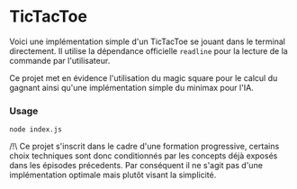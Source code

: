 # TicTacToe
Voici une implémentation simple d'un TicTacToe se jouant dans le terminal directement. Il utilise la dépendance officielle `readline` pour la lecture de la commande par l'utilisateur.

Ce projet met en évidence l'utilisation du magic square pour le calcul du gagnant ainsi qu'une implémentation simple du minimax pour l'IA. 

### Usage
`node index.js`

/!\ Ce projet s'inscrit dans le cadre d'une formation progressive, certains choix techniques sont donc conditionnés par les concepts déjà exposés dans les épisodes précedents. Par conséquent il ne s'agit pas d'une implémentation optimale mais plutôt visant la simplicité.